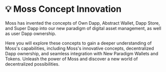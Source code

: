 # 💡 Moss Concept Innovation

Moss has invented the concepts of Own Dapp, Abstract Wallet, Dapp Store, and Super Dapp into our new paradigm of digital asset management, as well as user Dapp ownership.

Here you will explore these concepts to gain a deeper understanding of Moss's capabilities, including Moss's innovative concepts, decentralized Dapp ownership, and seamless integration with New Paradigm Wallets and Tokens. Unleash the power of Moss and discover a new world of decentralized possibilities.
